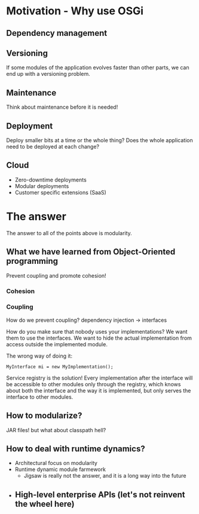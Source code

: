 Motivation - Why use OSGi
================
## Dependency management

## Versioning
If some modules of the application evolves faster than other parts, we can end
up with a versioning problem.

## Maintenance
Think about maintenance before it is needed!

## Deployment
Deploy smaller bits at a time or the whole thing? Does the whole application
need to be deployed at each change?

## Cloud
- Zero-downtime deployments
- Modular deployments
- Customer specific extensions (SaaS)

# The answer
The answer to all of the points above is modularity.

## What we have learned from Object-Oriented programming
Prevent coupling and promote cohesion!

### Cohesion

### Coupling
How do we prevent coupling? dependency injection -> interfaces

How do you make sure that nobody uses your implementations? We want them to use
the interfaces. We want to hide the actual implementation from access outside
the implemented module.

The wrong way of doing it:
```
MyInterface mi = new MyImplementation();
```

Service registry is the solution! Every implementation after the interface will
be accessible to other modules only through the registry, which knows about both
the interface and the way it is implemented, but only serves the interface to
other modules.

## How to modularize?
JAR files! but what about classpath hell?

## How to deal with runtime dynamics?
- Architectural focus on modularity
- Runtime dynamic module farmework
    - Jigsaw is really not the answer, and it is a long way into the future
- High-level enterprise APIs (let's not reinvent the wheel here)
    - 

